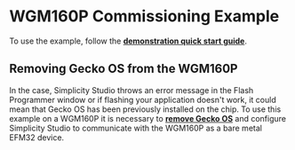 # WGM160P Commissioning Example

To use the example, follow the [**demonstration quick start guide**](https://docs.silabs.com/wifi/wf200/content-source/getting-started/silabs/wgm160/getting-started).

## Removing Gecko OS from the WGM160P

In the case, Simplicity Studio throws an error message in the Flash Programmer window or if flashing your application doesn't work, it could mean that Gecko OS has been previously installed on the chip.
To use this example on a WGM160P it is necessary to [**remove Gecko OS**](../../shared/wgm160p/bootloader/README.md) and configure Simplicity Studio to communicate with the WGM160P as a bare metal EFM32 device.

